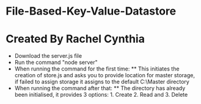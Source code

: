 # File-Based-Key-Value-Datastore
# Created By Rachel Cynthia

* Download the server.js file
* Run the command "node server"
* When running the command for the first time:
** This initiates the creation of store.js and asks you to provide location for master storage, if failed to assign storage it assigns to the default C:\Master directory
* When running the command after that:
** The directory has already been initialised, it provides 3 options: 1. Create 2. Read and 3. Delete
